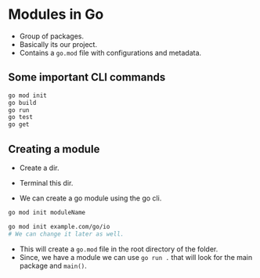 # Modules in Go

- Group of packages.
- Basically its our project.
- Contains a `go.mod` file with configurations and metadata.

## Some important CLI commands

```bash
go mod init
go build
go run
go test
go get
```

## Creating a module

- Create a dir.
- Terminal this dir.

- We can create a go module using the go cli.

```bash
go mod init moduleName

go mod init example.com/go/io
# We can change it later as well.
```

- This will create a `go.mod` file in the root directory of the folder.
- Since, we have a module we can use `go run .` that will look for the main package and `main()`.
